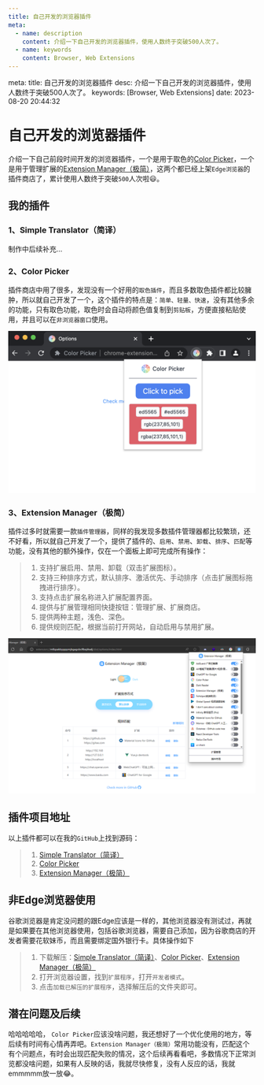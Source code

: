 ```yaml
---
title: 自己开发的浏览器插件
meta:
  - name: description
    content: 介绍一下自己开发的浏览器插件，使用人数终于突破500人次了。
  - name: keywords
    content: Browser, Web Extensions
---
```


<route lang="yaml">
meta:
  title: 自己开发的浏览器插件
  desc: 介绍一下自己开发的浏览器插件，使用人数终于突破500人次了。
  keywords: [Browser, Web Extensions]
  date: 2023-08-20 20:44:32
</route>

# 自己开发的浏览器插件

<!-- TODO 补充 Simple Translator（简译）-->

介绍一下自己前段时间开发的浏览器插件，一个是用于取色的[Color Picker](https://microsoftedge.microsoft.com/addons/detail/color-picker/kdalomkmijnajhdenobbpjckagnmgmdg?hl=zh-CN)，一个是用于管理扩展的[Extension Manager（极简）](https://microsoftedge.microsoft.com/addons/detail/extension-manager%EF%BC%88%E6%9E%81%E7%AE%80%EF%BC%89/pfiggkflfkhohkmegglgnlgakdbmjdfh?hl=zh-CN)，这两个都已经上架`Edge浏览器`的插件商店了，累计使用人数终于突破`500`人次啦😃。

## 我的插件
### 1、Simple Translator（简译）

制作中后续补充...

### 2、Color Picker

插件商店中用了很多，发现没有一个好用的`取色插件`，而且多数取色插件都比较臃肿，所以就自己开发了一个，这个插件的特点是：`简单、轻量、快速`，没有其他多余的功能，只有取色功能，取色时会自动将颜色值复制到`剪贴板`，方便直接粘贴使用，并且可以在`非浏览器窗口`使用。

![Color Picker](./images/picker.png)

### 3、Extension Manager（极简）

插件过多时就需要一款`插件管理器`，同样的我发现多数插件管理器都比较繁琐，还不好看，所以就自己开发了一个，提供了插件的、`启用`、`禁用`、`卸载`、`排序`、`匹配`等功能，没有其他的额外操作，仅在一个面板上即可完成所有操作：

> 1. 支持扩展启用、禁用、卸载（双击扩展图标）。
> 2. 支持三种排序方式，默认排序、激活优先、手动排序（点击扩展图标拖拽进行排序）。
> 3. 支持点击扩展名称进入扩展配置界面。
> 4. 提供与扩展管理相同快捷按钮：管理扩展、扩展商店。
> 5. 提供两种主题，浅色、深色。
> 6. 提供规则匹配，根据当前打开网站，自动启用与禁用扩展。

![Extension Manager](./images/ext-manager.png)

## 插件项目地址

以上插件都可以在我的`GitHub`上找到源码：

> 1. [Simple Translator（简译）](https://github.com/AnthonyJu/webext-simple-translator)
> 2. [Color Picker](https://github.com/AnthonyJu/webext-color-picker)
> 3. [Extension Manager（极简）](https://github.com/AnthonyJu/webext-minimalism-extension-manager)

## 非Edge浏览器使用

谷歌浏览器是肯定没问题的跟Edge应该是一样的，其他浏览器没有测试过，再就是如果要在其他浏览器使用，包括谷歌浏览器，需要自己添加，因为谷歌商店的开发者需要花软妹币，而且需要绑定国外银行卡。具体操作如下

<!-- TODO 补充 Simple Translator（简译）压缩包地址 -->

> 1. 下载解压：[Simple Translator（简译）](https://github.com/AnthonyJu/webext-simple-translator)、[Color Picker](https://raw.githubusercontent.com/AnthonyJu/static/main/color-picker/extension.zip)、[Extension Manager（极简）](https://raw.githubusercontent.com/AnthonyJu/static/main/minimalism-extension-manager/extension.zip)
> 2. 打开浏览器设置，找到`扩展程序`，打开`开发者模式`。
> 3. 点击`加载已解压的扩展程序`，选择解压后的文件夹即可。

## 潜在问题及后续

哈哈哈哈哈， `Color Picker`应该没啥问题，我还想好了一个优化使用的地方，等后续有时间有心情再弄吧。`Extension Manager（极简）`常用功能没有，匹配这个有个问题点，有时会出现匹配失败的情况，这个后续再看看吧，多数情况下正常浏览都没啥问题，如果有人反映的话，我就尽快修复，没有人反应的话，我就emmmmm放一放😂。

